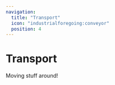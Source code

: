 ```yaml
---
navigation:
  title: "Transport"
  icon: "industrialforegoing:conveyor"
  position: 4
---
```


# Transport

Moving stuff around!

<SubPages />